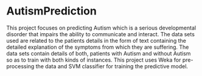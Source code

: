 # AutismPrediction

This project focuses on predicting Autism which is a serious developmental disorder that impairs the ability to communicate and interact. The data sets used are related to the patients details in the form of text containing the detailed explanation of the symptoms from which they are suffering.  The data sets contain details of both, patients with Autism and without Autism so as to train with both kinds of instances. This project uses Weka for pre-processing the data and SVM classifier for training the predictive model.
